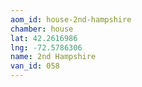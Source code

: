 ```yaml
---
aom_id: house-2nd-hampshire
chamber: house
lat: 42.2616986
lng: -72.5786306
name: 2nd Hampshire
van_id: 058
---
```

